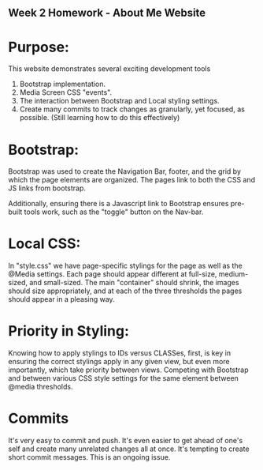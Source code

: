 ## Week 2 Homework - About Me Website ##

# Purpose: 
This website demonstrates several exciting development tools
1) Bootstrap implementation.
2) Media Screen CSS "events".
3) The interaction between Bootstrap and Local styling settings.
4) Create many commits to track changes as granularly, yet focused, as possible. (Still learning how to do this effectively)

# Bootstrap:
Bootstrap was used to create the Navigation Bar, footer, and the grid by which the page elements are organized. The pages link to both the CSS and JS links from bootstrap.

Additionally, ensuring there is a Javascript link to Bootstrap ensures pre-built tools work, such as the "toggle" button on the Nav-bar.

# Local CSS:
In "style.css" we have page-specific stylings for the page as well as the @Media settings. Each page should appear different at full-size, medium-sized, and small-sized. The main "container" should shrink, the images should size appropriately, and at each of the three thresholds the pages should appear in a pleasing way.

# Priority in Styling:
Knowing how to apply stylings to IDs versus CLASSes, first, is key in ensuring the correct stylings apply in any given view, but even more importantly, which take priority between views. Competing with Bootstrap and between various CSS style settings for the same element between @media thresholds.

# Commits
It's very easy to commit and push. It's even easier to get ahead of one's self and create many unrelated changes all at once. It's tempting to create short commit messages. This is an ongoing issue. 


